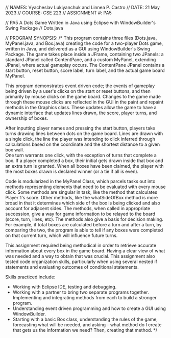 // NAMES: Vyacheslav Lukiyanchuk and Linnea P. Castro 
// DATE: 21 May 2023
// COURSE: CSE 223
// ASSIGNMENT #: PA5

// PA5 A Dots Game Written in Java using Eclipse with WindowBuilder's Swing Package
// Dots.java

// PROGRAM SYNOPSIS:
/*
This program contains three files (Dots.java, MyPanel.java, and Box.java) creating the code for a two-player
Dots game, written in Java, and delivered as a GUI using WindowBuilder's Swing Package.  The
game takes place inside a JFrame, containing two JPanels: a standard JPanel called ContentPane,
and a custom MyPanel, extending JPanel, where actual gameplay occurs. The ContentPane JPanel contains
a start button, reset button, score label, turn label, and the actual game board MyPanel.  

This program demonstrates event driven code; the events of gameplay being driven by a user's clicks
on the start or reset buttons, and then primarily by mouse clicks on the game board.  Changes to the
game made through these mouse clicks are reflected in the GUI in the paint and repaint methods in 
the Graphics class.  These updates allow the game to have a dynamic interface that updates lines drawn,
the score, player turns, and ownership of boxes.  

After inputting player names and pressing the start button, players take turns drawing lines between
dots on the game board.  Lines are drawn with a single click, the line the player was intending to click 
inferred through calculations based on the coordinate and the shortest distance to a given box wall.  
One turn warrants one click, with the exception of turns that complete a box.  If a player completed a box,
their initial gets drawn inside that box and an extra turn is granted.  When all boxes have been claimed,
the player with the most boxes drawn is declared winner (or a tie if all is even).  

Code is modularized in the MyPanel Class, which parcels tasks out into methods representing elements that need
to be evaluated with every mouse click.   Some methods are singular in task, like the method that calculates 
Player 1's score.  Other methods, like the whatSideOfBox method is more broad in that it determines which side 
of the box is being clicked and also account for adjacent sides.  The methods, when called in appropriate
succession, give a way for game information to be relayed to the board (score, turn, lines, etc).  The methods
also give a basis for decision making.  For example, if total boxes are calculated before a turn and after a turn,
by comparing the two, the program is able to tell if any boxes were completed on that current turn, which will
influence future turns.

This assignment required being methodical in order to retrieve accurate information about every box in the game board.
Having a clear view of what was needed and a way to obtain that was crucial. This assignment also tested code
organization skills, particularly when using several nested if statements and evaluating outcomes of conditional 
statements. 

Skills practiced include:
- Working with Eclipse IDE, testing and debugging.  
- Working with a partner to bring two separate programs together.  Implementing and integrating methods from each 
to build a stronger program. 
- Understanding event driven programming and how to create a GUI using WindowBuilder.  
- Starting with a basic Box class, understanding the rules of the game, forecasting what will be needed,
and asking - what method do I create that gets us the information we need?  Then, creating that method.
 */
